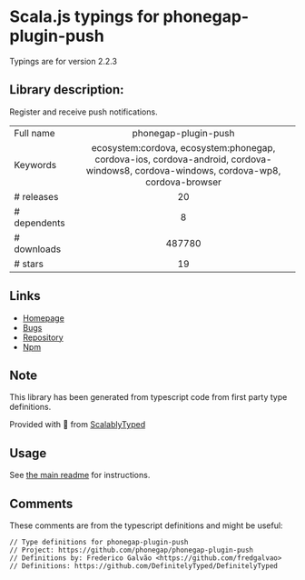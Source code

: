 
# Scala.js typings for phonegap-plugin-push

Typings are for version 2.2.3

## Library description:
Register and receive push notifications.

|                    |                 |
| ------------------ | :-------------: |
| Full name          | phonegap-plugin-push |
| Keywords           | ecosystem:cordova, ecosystem:phonegap, cordova-ios, cordova-android, cordova-windows8, cordova-windows, cordova-wp8, cordova-browser |
| # releases         | 20 |
| # dependents       | 8 |
| # downloads        | 487780 |
| # stars            | 19 |

## Links
- [Homepage](http://github.com/phonegap/phonegap-plugin-push#readme)
- [Bugs](https://github.com/phonegap/phonegap-plugin-push/issues)
- [Repository](https://github.com/phonegap/phonegap-plugin-push)
- [Npm](https://www.npmjs.com/package/phonegap-plugin-push)
    


## Note
This library has been generated from typescript code from first party type definitions.

Provided with :purple_heart: from [ScalablyTyped](https://github.com/oyvindberg/ScalablyTyped)

## Usage
See [the main readme](../../readme.md) for instructions.

## Comments

These comments are from the typescript definitions and might be useful:
```
// Type definitions for phonegap-plugin-push
// Project: https://github.com/phonegap/phonegap-plugin-push
// Definitions by: Frederico Galvão <https://github.com/fredgalvao>
// Definitions: https://github.com/DefinitelyTyped/DefinitelyTyped

```

